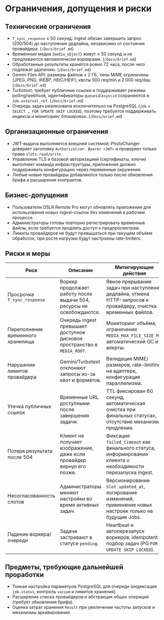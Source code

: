 # Ограничения, допущения и риски

## Технические ограничения
- `T_sync_response` ≤ 50 секунд: ingest обязан завершить запрос (200/504) до наступления дедлайна, независимо от состояния провайдера. (`/Docs/brief.md`)
- Временные медиа (`media_object`) живут ≤ 50 секунд и не продлеваются автоматически воркерами. (`/Docs/brief.md`)
- Обработанные результаты хранятся ровно 72 часа, после чего подлежат удалению. (`/Docs/brief.md`)
- Gemini Files API: размеры файлов ≤ 2 ГБ, типы MIME ограничены (JPEG, PNG, WEBP, HEIC/HEIF); квоты 500 req/min и 2 000 req/day. (`/Docs/brief.md`)
- Turbotext: требует публичные ссылки и поддерживает режимы polling/webhook, идентификаторы `queueid`/`asyncid` сохраняются в `Job.external_ref`. (`/Docs/brief.md`)
- Очередь задач реализована исключительно на PostgreSQL (`job` + `SELECT … FOR UPDATE SKIP LOCKED`), поэтому требуется поддерживать индексы и мониторинг блокировок. (`/Docs/brief.md`)

## Организационные ограничения
- JWT-выдача выполняется внешней системой; PhotoChanger доверяет заголовку `Authorization: Bearer <JWT>` и проверяет только права `slots:read/write`.
- Управление TLS и базовой авторизацией (сертификаты, ключи) выполняет команда инфраструктуры, приложение должно поддерживать конфигурацию через переменные окружения.
- Любые новые провайдеры добавляются только после обновления брифа и расширения контрактов.

## Бизнес-допущения
- Пользователи DSLR Remote Pro могут обновлять приложение для использования новых ingest-ссылок без изменений в рабочем процессе.
- Администраторы готовы повторно регистрировать временные файлы, если требуется продлить доступ к предпросмотрам.
- Лимиты провайдеров не будут превышаться при текущем объёме обработок; при росте нагрузки будут настроены rate-limiters.

## Риски и меры
| Риск | Описание | Митигирующие действия |
| --- | --- | --- |
| Просрочка `T_sync_response` | Воркер продолжает работу после выдачи 504, ресурсы не освобождаются. | Явное прерывание задач при наступлении дедлайна, отмена HTTP-запросов к провайдеру, очистка временных файлов. |
| Переполнение временного хранилища | Очередь ingest превышает доступное дисковое пространство в `MEDIA_ROOT`. | Мониторинг объёма, ограничения `MEDIA_MAX_FILE_SIZE_MB`, автоматический GC и алерты. |
| Нарушение лимитов провайдера | Gemini/Turbotext отклоняют запросы из-за квот и форматов. | Валидация MIME/размеров, rate-limiting на адаптере, конфигурация параллелизма. |
| Утечка публичных ссылок | Временные URL доступными после завершения задачи. | TTL фиксирован 60 секунд, автоматическая очистка при финальных статусах, отсутствие механизма продления. |
| Потеря результата после 504 | Клиент не получает изображение, даже если провайдер вернул его позже. | Фиксация `failed_timeout` как финального статуса, информирование клиента о необходимости перезапуска ingest. |
| Несогласованность слотов | Администраторы меняют настройки во время активных задач. | Версионирование `Slot.updated_at`, логирование изменений, применение новых настроек только на будущие Jobs. |
| Падение воркера/очереди | Задачи застревают в статусе `pending`. | Heartbeat и автоперезапуск воркеров, idempotent подбор задач (PG `FOR UPDATE SKIP LOCKED`). |

## Предметы, требующие дальнейшей проработки
- Тонкая настройка параметров PostgreSQL для очереди (индексация `job.status`, контроль `vacuum` и лимитов хранения).
- Расширение списка провайдеров и абстракция общих операций (требует обновления брифа).
- Оценка затрат хранения `Result` при увеличении частоты запусков и механизмы архивирования.

